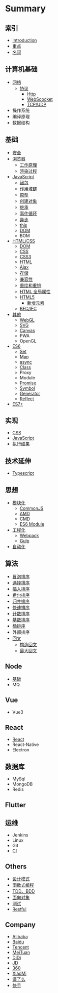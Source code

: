 # Summary

## 索引

* [Introduction](README.md)
* [重点](/keypoint.md)
* [名词](/noun.md)

## 计算机基础

* [网络](/computer/network/README.md)
  * [协议](/computer/network/protocol/README.md)
    * [Http](/computer/network/protocol/http.md)
    * [WebScocket](/computer/network/protocol/webscocket.md)
    * [TCP/UDP](/computer/network/protocol/tcpudp.md)
* 操作系统
* 编译原理
* 数据结构

## 基础

* [安全](/base/security/README.md)
* [浏览器](/base/browser/README.md)
  * [工作原理](/base/browser/liu-lan-qi-gong-zuo-yuan-li.md)
  * [渲染过程](/base/browser/xuan-ran-guo-cheng.md)
* [JavaScript](/base/javascript/README.md)
  * [闭包](base/javascript/bi-bao.md)
  * [作用域链](/base/javascript/scopeChain.md)
  * [原型](/base/javascript/prototype.md)
  * [创建对象](/base/javascript/createObject.md)
  * [继承](/base/javascript/extends.md)
  * [事件循环](/base/javascript/eventLoop.md)
  * [异步](/base/javascript/async.md)
  * [this](base/javascript/this.md)
  * [DOM](base/javascript/dom.md)
  * BOM
* [HTML/CSS](/base/css/README.md)
  * [DOM](base/css/dom.md)
  * [CSS](base/css/css.md)
  * [CSS3](base/css/css3.md)
  * [HTML](base/css/html.md)
  * [Ajax](base/css/ajax.md)
  * [存储](base/css/storage.md)
  * [兼容性](base/css/jian-rong-xing.md)
  * [重绘和重排](base/css/zhong-hui-he-zhong-pai.md)
  * [HTML 全局属性](base/css/html-quan-ju-shu-xing.md)
  * [HTML5](base/css/html5.md)
    * [新增元素](base/css/html5/xin-zeng-yuan-su.md)
  * [BFC/IFC](base/css/bfcifc.md)
* [其他](/base/others/README.md)
  * [WebGL](base/others/webgl.md)
  * [SVG](base/others/svg.md)
  * [Canvas](base/others/canvas.md)
  * PWA
  * OpenGL
* [ES6](/base/es6/README.md)
  * [Set](base/es6/set.md)
  * [Map](base/es6/map.md)
  * [async](base/es6/async.md)
  * [Class](base/es6/class.md)
  * Proxy
  * Module
  * [Promise](base/es6/promise.md)
  * [Symbol](base/es6/symbol.md)
  * [Generator](base/es6/generator.md)
  * [Reflect](base/es6/reflect.md)
* [ES7+](base/security/es7+.md)

## 实现

* [CSS](/code/CSS/README.md)
* [JavaScript](/code/JavaScript/README.md)
* [执行结果](code/zhi-xing-jie-guo.md)

## 技术延伸

* [Typescript](/base/javascript/typescript.md)

## 思想

* [模块化](/thinking/modularity/README.md)
  * [CommonJS](thinking/modularity/commonjs.md)
  * [AMD](thinking/modularity/amd.md)
  * [CMD](thinking/modularity/cmd.md)
  * [ES6 Module](thinking/modularity/es6-module.md)
* [工程化](/thinking/engineering/README.md)
  * [Webpack](thinking/engineering/webpack.md)
  * [Gulp](thinking/engineering/gulp.md)
* [自动化](/thinking/automation/README.md)

## 算法

* [冒泡排序](suan-fa/mao-pao-pai-xu.md)
* [选择排序](suan-fa/xuan-ze-pai-xu.md)
* [插入排序](suan-fa/cha-ru-pai-xu.md)
* [希尔排序](suan-fa/xi-er-pai-xu.md)
* [归并排序](suan-fa/gui-bing-pai-xu.md)
* [快速排序](suan-fa/kuai-su-pai-xu.md)
* [计数排序](suan-fa/ji-shu-pai-xu.md)
* [基数排序](/suan-fa/RadixSort.md)
* [桶排序](suan-fa/tong-pai-xu.md)
* 外部排序
* [回文](suan-fa/hui-wen.md)
  * [构造回文](/suan-fa/plalindrome/gou-zao-hui-wen.md)
  * [最大回文](suan-fa/plalindrome/zui-da-hui-wen.md)

## Node

* [基础](/node/README.md)
* MQ

## Vue

* Vue3

## React

* [React](react/react.md)
* React-Native
* Electron

## 数据库

* MySql
* MongoDB
* Redis

## Flutter

## 运维

* Jenkins
* Linux
* Git
* [CI](others/ci.md)

## Others

* [设计模式](/others/design_mode.md)
* [函数式编程](/others/functional.md)
* [TDD、BDD](/others/tdd.md)
* [面向对象](/others/oop.md)
* [测试](/others/test.md)
* [Restful](others/restful.md)

## Company

* [Alibaba](/Company/Alibaba.md)
* [Baidu](Company/baidu.md)
* [Tencent](Company/tencent.md)
* [MeiTuan](Company/meituan.md)
* [DiDi](Company/didi.md)
* [JD](Company/jd.md)
* [360](Company/360.md)
* [XiaoMi](Company/xiaomi.md)
* [饿了么](Company/e-le-yao.md)
* [快手](Company/kuai-shou.md)

